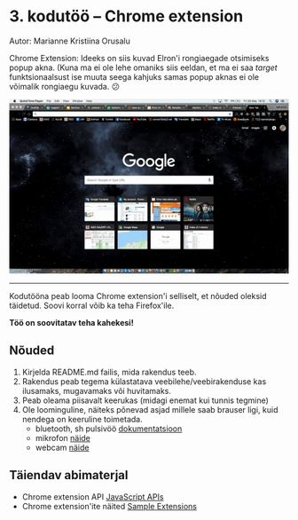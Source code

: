 # 3. kodutöö – Chrome extension

Autor: Marianne Kristiina Orusalu

Chrome Extension: Ideeks on siis kuvad Elron'i rongiaegade otsimiseks popup akna. 
(Kuna ma ei ole lehe omaniks siis eeldan, et ma ei saa *target* funktsionaalsust ise muuta seega kahjuks samas popup aknas ei ole võimalik rongiaegu kuvada. :confused:

![ScreenShot](https://github.com/marioru/3.ea-kodutoo/blob/master/elron.gif)
___



Kodutööna peab looma Chrome extension'i selliselt, et nõuded oleksid täidetud. Soovi korral võib ka teha Firefox'ile.

**Töö on soovitatav teha kahekesi!**

## Nõuded

1. Kirjelda README.md failis, mida rakendus teeb. 
1. Rakendus peab tegema külastatava veebilehe/veebirakenduse kas ilusamaks, mugavamaks või huvitamaks.
1. Peab oleama piisavalt keerukas (midagi enemat kui tunnis tegmine)
1. Ole loominguline, näiteks põnevad asjad millele saab brauser ligi, kuid nendega on keeruline toimetada.
    - bluetooth, sh pulsivöö [dokumentatsioon](https://developers.google.com/web/updates/2015/07/interact-with-ble-devices-on-the-web)
    - mikrofon [näide](https://www.talater.com/annyang/)
    - webcam [näide](https://revealjs.herokuapp.com/#/0/1)

## Täiendav abimaterjal

* Chrome extension API [JavaScript APIs](https://developer.chrome.com/extensions/api_index/)
* Chrome extension'ite näited [Sample Extensions](https://developer.chrome.com/extensions/samples/)